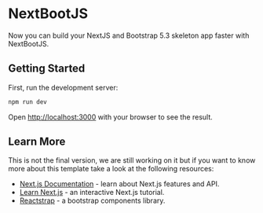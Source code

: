 # NextBootJS

Now you can build your NextJS and Bootstrap 5.3 skeleton app faster with NextBootJS.

## Getting Started

First, run the development server:

```bash
npm run dev
```

Open [http://localhost:3000](http://localhost:3000) with your browser to see the result.

## Learn More

This is not the final version, we are still working on it but if you want to know more about this template take a look at the following resources:

- [Next.js Documentation](https://nextjs.org/docs) - learn about Next.js features and API.
- [Learn Next.js](https://nextjs.org/learn) - an interactive Next.js tutorial.
- [Reactstrap](https://reactstrap.github.io/?path=/story/home-installation--page) - a bootstrap components library.
